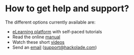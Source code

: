 # How to get help and support?

The different options currently available are:

* [eLearning platform](<https://community.hackolade.com/slides/all>) with self-paced tutorials
* Read the online [manual](<http://hackolade.com/help> "target=\"\_blank\"")&nbsp;
* Watch these short [videos](<http://hackolade.com/videos.html> "target=\"\_blank\"")&nbsp;
* Send an [email](<mailto:support@hackolade.com>) (support@hackolade.com)&nbsp;

&nbsp;

